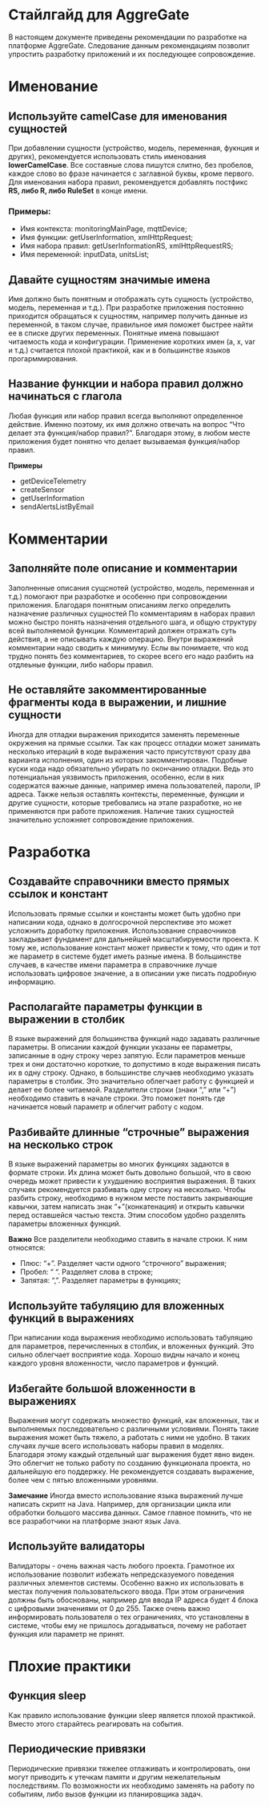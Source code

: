 # Стайлгайд для AggreGate
В настоящем документе приведены рекомендации по разработке на платформе AggreGate.
Следование данным рекомендациям позволит упростить  разработку приложений и их последующее сопровождение.

# Именование
## Используйте camelCase для именования сущностей
При добавлении сущности (устройство, модель, переменная, фукнция и других), рекомендуется использовать стиль именования **lowerCamelCase**.
Все составные слова пишутся слитно, без пробелов, каждое слово во фразе начинается с заглавной буквы, кроме первого.
Для именования набора правил, рекомендуется добавлять постфикс **RS, либо R, либо RuleSet** в конце имени.
### Примеры:
- Имя контекста: monitoringMainPage, mqttDevice;
- Имя функции: getUserInformation, xmlHttpRequest;
- Имя набора правил: getUserInformationRS, xmlHttpRequestRS;
- Имя переменной: inputData, unitsList;

## Давайте сущностям значимые имена
Имя должно быть понятным и отображать суть сущность (устройство, модель, переменная и т.д.). При разработке приложения постоянно приходится обращаться к сущностям, например получить данные из переменной, в таком случае, правильное имя поможет быстрее найти ее в списке других переменных.
Понятные имена повышают читаемость кода и конфигурации.
Применение коротких имен (a, x, var и т.д.) считается плохой практикой,  как и в большинстве языков прогарммирования.

## Название функции и набора правил должно начинаться с глагола
Любая функция или набор правил всегда выполняют определенное действие. Именно поэтому, их имя должно отвечать на вопрос “Что делает эта функция/набор правил?”. Благодаря этому, в любом месте приложения будет понятно что делает вызываемая функция/набор правил.

**Примеры**
- getDeviceTelemetry
- createSensor
- getUserInformation
- sendAlertsListByEmail

# Комментарии
## Заполняйте поле описание и комментарии
Заполненные описания сущснотей (устройство, модель, переменная и т.д.) помогают при разработке и особенно при сопровождении приложения. Благодаря понятным описаниям легко определить назначение различных сущностей
По комментариям в наборах правил можно быстро понять назначения отдельного шага, и общую структуру всей выполняемой функции.
Комментарий должен отражать суть действия, а не описывать каждую операцию.
Внутри выражений комментарии надо сводить к минимуму. Еслы вы понимаете, что код трудно понять без комментариев, то скорее всего его надо разбить на отдлеьные функции, либо наборы правил.

## Не оставляйте закомментированные фрагменты кода в выражении, и лишние сущности
Иногда для отладки выражения приходится заменять переменные окружения на прямые ссылки. Так как процесс отладки может занимать несколько итераций в коде выражения часто присутствуют сразу два варианта исполнения, один из которых закомментирован. Подобные куски кода надо обязательно убирать по окончанию отладки. Ведь это потенциальная уязвимость приложения, особенно, если в них содержатся важные данные, например имена пользователей, пароли, IP адреса.
Также нельзя оставлять контексты, переменные, функции и другие сущности, которые требовались на этапе разработке, но не применяются при работе приложения. Наличие таких сущностей значительно усложняет сопровождение приложения.

# Разработка
## Создавайте справочники вместо прямых ссылок и констант
Использовать прямые ссылки и константы может быть удобно при написании кода, однако в долгосрочной перспективе это может усложнить доработку приложения. Использование справочников закладывает фундамент для дальнейшей масштабируемости проекта. К тому же, использование констант может привести к тому, что один и тот же параметр в системе будет иметь разные имена.
В большинстве случаев, в качестве имени параметра в справочнике лучше использовать цифровое значение, а в описании уже писать подробную информацию.

## Располагайте параметры функции в выражении в столбик
В языке выражений для большинства функций надо задавать различные параметры. В описании каждой функции указаны ее параметры, записанные в одну строку через запятую. Если параметров меньше трех и они достаточно короткие, то допустимо в коде выражения писать их в одну строку. Однако, в большинстве случаев необходимо указать параметры в столбик. Это значительно облегчает работу с функцией и делает ее более читаемой. 
Разделители строки (знаки “,” или “+”) необходимо ставить в начале строки. Это поможет понять где начинается новый параметр и облегчит работу с кодом.

## Разбивайте длинные “строчные” выражения на несколько строк
В языке выражений параметры во многих функциях задаются в формате строки. Их длина может быть довольно большой, что в свою очередь может привести к ухудшению восприятия выражения. В таких случаях рекомендуется разбивать одну строку на несколько. Чтобы разбить строку, необходимо в нужном месте поставить закрывающие кавычки, затем написать знак “+”(конкатенация) и открыть кавычки перед оставшейся частью текста. Этим способом удобно разделять параметры вложенных функций.

**Важно**
Все разделители необходимо ставить в начале строки. К ним относятся:
- Плюс: “+”. Разделяет части одного “строчного” выражения;
- Пробел: “ “. Разделяет слова в строке;
- Запятая: “,”. Разделяет параметры в функциях;

## Используйте табуляцию для вложенных функций в выражениях
При написании кода выражения необходимо использовать табуляцию для параметров, перечисленных в столбик, и вложенных функций. Это сильно облегчает восприятие кода. Хорошо видны начало и конец каждого уровня вложенности, число параметров и функций.

## Избегайте большой вложенности в выражениях
Выражения могут содержать множество функций, как вложенных, так и выполняемых последовательно с различными условиями. Понять такие выражения может быть тяжело, а работать с ними не удобно. В таких случаях лучше всего использовать наборы правил в моделях. Благодаря этому каждый отдельный шаг выражения будет явно виден. Это облегчит не только работу по созданию функционала проекта, но дальнейшую его поддержку.
Не рекомендуется создавать выражение, более чем с пятью вложенными уровнями.

**Замечание**
Иногда вместо использование языка выражений лучше написать скрипт на Java. Например, для организации цикла или обработки большого массива данных. Самое главное помнить, что не все разработчики на платформе знают язык Java.

## Используйте валидаторы
Валидаторы - очень важная часть любого проекта. Грамотное их использование позволит избежать непредсказуемого поведения различных элементов системы. Особенно важно их использовать в местах получения пользовательского ввода. При этом ограничения должны быть обоснованы, например для ввода IP адреса будет 4 блока с цифровыми значениями от 0 до 255. Также очень важно информировать пользователя о тех ограничениях, что установлены в системе, чтобы ему не пришлось догадываться, почему не работает функция или параметр не принят.

# Плохие практики

## Функция sleep
Как правило использование функции sleep является плохой практикой. Вместо этого старайтесь реагировать на события.

## Периодические привязки
Периодические привязки тяжелее отлаживать и контролировать, они могут приводить к утечкам памяти и другим нежелательным последствиям. По возможности их необходимо заменять на работу по событиям, либо вызов функции из планировщика задач.

